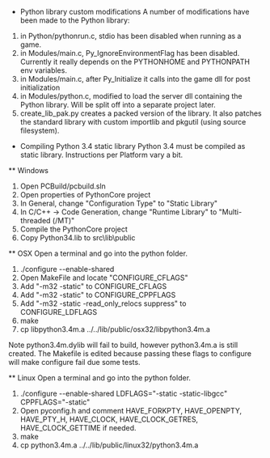* Python library custom modifications
A number of modifications have been made to the Python library:
1. in Python/pythonrun.c, stdio has been disabled when running as a game.
2. in Modules/main.c, Py_IgnoreEnvironmentFlag has been disabled. Currently it really depends on the PYTHONHOME and PYTHONPATH env variables.
3. in Modules/main.c, after Py_Initialize it calls into the game dll for post initialization
4. in Modules/python.c, modified to load the server dll containing the Python library. Will be split off into a separate project later.
5. create_lib_pak.py creates a packed version of the library. It also patches the standard library with custom importlib and pkgutil (using source filesystem).

* Compiling Python 3.4 static library
Python 3.4 must be compiled as static library. Instructions per Platform vary a bit.

** Windows
1. Open PCBuild/pcbuild.sln
2. Open properties of PythonCore project
3. In General, change "Configuration Type" to "Static Library"
4. In C/C++ -> Code Generation, change "Runtime Library" to "Multi-threaded (/MT)"
5. Compile the PythonCore project
6. Copy Python34.lib to src\lib\public

** OSX
Open a terminal and go into the python folder.

1. ./configure --enable-shared
2. Open MakeFile and locate "CONFIGURE_CFLAGS"
3. Add "-m32 -static" to CONFIGURE_CFLAGS
3. Add "-m32 -static" to CONFIGURE_CPPFLAGS
3. Add "-m32 -static -read_only_relocs suppress" to CONFIGURE_LDFLAGS
4. make
5. cp libpython3.4m.a ../../lib/public/osx32/libpython3.4m.a

Note python3.4m.dylib will fail to build, however python3.4m.a is still created.
The Makefile is edited because passing these flags to configure will make configure fail due some tests.

** Linux
Open a terminal and go into the python folder.

1. ./configure --enable-shared LDFLAGS="-static -static-libgcc" CPPFLAGS="-static"
2. Open pyconfig.h and comment HAVE_FORKPTY, HAVE_OPENPTY, HAVE_PTY_H, HAVE_CLOCK, HAVE_CLOCK_GETRES, HAVE_CLOCK_GETTIME if needed.
3. make
5. cp python3.4m.a ../../lib/public/linux32/python3.4m.a